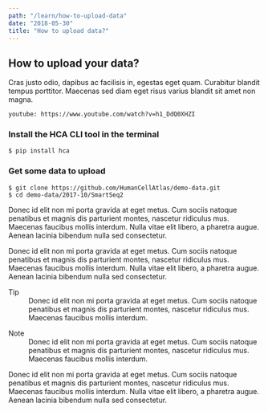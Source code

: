 ```yaml
---
path: "/learn/how-to-upload-data"
date: "2018-05-30"
title: "How to upload data?"
---
```


## How to upload your data?

Cras justo odio, dapibus ac facilisis in, egestas eget quam. Curabitur blandit tempus porttitor. Maecenas sed diam eget risus varius blandit sit amet non magna.

`youtube: https://www.youtube.com/watch?v=h1_DdQ0XHZI`

### Install the HCA CLI tool in the terminal

```block-highlight
$ pip install hca
```

### Get some data to upload

```block-highlight
$ git clone https://github.com/HumanCellAtlas/demo-data.git
$ cd demo-data/2017-10/SmartSeq2
```

Donec id elit non mi porta gravida at eget metus. Cum sociis natoque penatibus et magnis dis parturient montes, nascetur ridiculus mus. Maecenas faucibus mollis interdum. Nulla vitae elit libero, a pharetra augue. Aenean lacinia bibendum nulla sed consectetur.

Donec id elit non mi porta gravida at eget metus. Cum sociis natoque penatibus et magnis dis parturient montes, nascetur ridiculus mus. Maecenas faucibus mollis interdum. Nulla vitae elit libero, a pharetra augue. Aenean lacinia bibendum nulla sed consectetur.

<dl>
  <dt>Tip</dt>
  <dd>Donec id elit non mi porta gravida at eget metus. Cum sociis natoque penatibus et magnis dis parturient montes, nascetur ridiculus mus. Maecenas faucibus mollis interdum.</dd>
</dl>

<dl>
  <dt>Note</dt>
  <dd>Donec id elit non mi porta gravida at eget metus. Cum sociis natoque penatibus et magnis dis parturient montes, nascetur ridiculus mus. Maecenas faucibus mollis interdum.</dd>
</dl>

Donec id elit non mi porta gravida at eget metus. Cum sociis natoque penatibus et magnis dis parturient montes, nascetur ridiculus mus. Maecenas faucibus mollis interdum. Nulla vitae elit libero, a pharetra augue. Aenean lacinia bibendum nulla sed consectetur.

